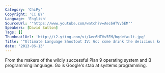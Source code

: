 ```yaml
---
Category: 'ChiPy'
Copyright: 'CC BY'
Language: 'English'
SourceUrl: '"https://www.youtube.com/watch?v=Aec6HTVv5EM"'
Speakers: [David Sutton]
Tags: []
ThumbnailUrl: 'http://i2.ytimg.com/vi/Aec6HTVv5EM/hqdefault.jpg'
Title: '"Ultimate Language Shootout IV: Go: come drink the delicious kool-aid"'
date: '2013-06-13'
---
```

From the makers of the wildly successful Plan 9 operating system and B programming language. Go is Google's stab at systems programming.
